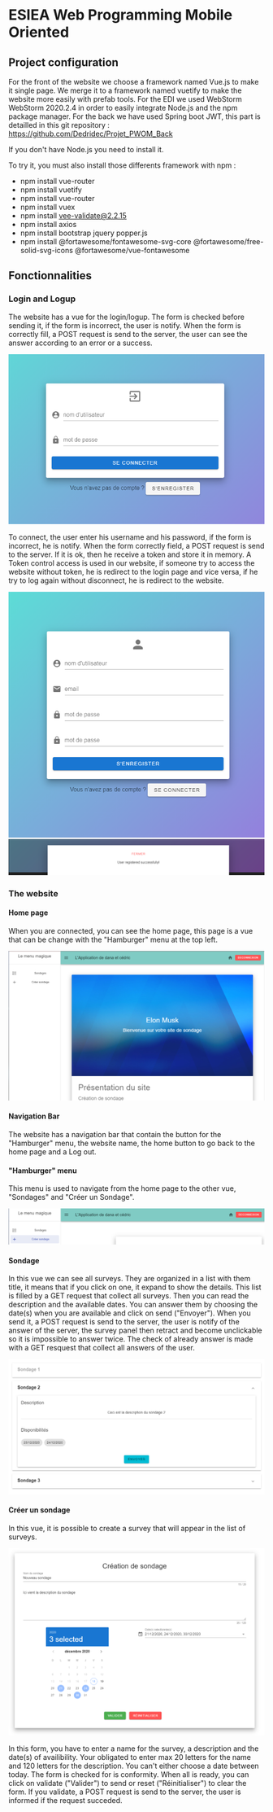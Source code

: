 # ESIEA Web Programming Mobile Oriented

## Project configuration
For the front of the website we choose a framework named Vue.js to make it single page.
We merge it to a framework named vuetify to make the website more easily with prefab tools.
For the EDI we used WebStorm WebStorm 2020.2.4 in order to easily integrate Node.js and the npm package manager.
For the back we have used Spring boot JWT, this part is detailled in this git repository : https://github.com/Dedridec/Projet_PWOM_Back

If you don't have Node.js you need to install it.

To try it, you must also install those differents framework with npm :
- npm install vue-router
- npm install vuetify
- npm install vue-router
- npm install vuex
- npm install vee-validate@2.2.15
- npm install axios
- npm install bootstrap jquery popper.js
- npm install @fortawesome/fontawesome-svg-core @fortawesome/free-solid-svg-icons @fortawesome/vue-fontawesome

## Fonctionnalities

### Login and Logup

The website has a vue for the login/logup.
The form is checked before sending it, if the form is incorrect, the user is notify.
When the form is correctly fill, a POST request is send to the server, the user can see the answer according to an error or a success.

<img src="src/img_readme/login.png" alt="login">

To connect, the user enter his username and his password, if the form is incorrect, he is notify.
When the form correctly field, a POST request is send to the server. If it is ok, then he receive a token and store it in memory.
A Token control access is used in our website, if someone try to access the website without token, he is redirect to the login page and vice versa, if he try to log again without disconnect, he is redirect to the website.

<img src="src/img_readme/logup.png" alt="logup">
<img src="src/img_readme/sheetButtom.png" alt="buttom sheets">

### The website

#### Home page
When you are connected, you can see the home page, this page is a vue that can be change with the "Hamburger" menu at the top left.

<img src="src/img_readme/home.png" alt="home page">

#### Navigation Bar
The website has a navigation bar that contain the button for the "Hamburger" menu, the website name, the home button to go back to the home page and a Log out.

#### "Hamburger" menu
This menu is used to navigate from the home page to the other vue, "Sondages" and "Créer un Sondage".

<img src="src/img_readme/navigation.png" alt="navigation">

#### Sondage
In this vue we can see all surveys.
They are organized in a list <v-expesion-panels> with them title, it means that if you click on one, it expand to show the details.
This list is filled by a GET request that collect all surveys.
Then you can read the description and the available dates.
You can answer them by choosing the date(s) when you are available and click on send ("Envoyer").
When you send it, a POST request is send to the server, the user is notify of the answer of the server, the survey panel then retract and become unclickable so it is impossible to answer twice.
The check of already answer is made with a GET resquest that collect all answers of the user.

<img src="src/img_readme/list_sondages.png" alt="list of survey">


#### Créer un sondage
In this vue, it is possible to create a survey that will appear in the list of surveys.

<img src="src/img_readme/creer_sondage.png" alt="create a survey">

In this form, you have to enter a name for the survey, a description and the date(s) of availibility.
Your obligated to enter max 20 letters for the name and 120 letters for the description.
You can't either choose a date between today.
The form is checked for is conformity.
When all is ready, you can click on validate ("Valider") to send or reset ("Réinitialiser") to clear the form.
If you validate, a POST request is send to the server, the user is informed if the request succeded.







